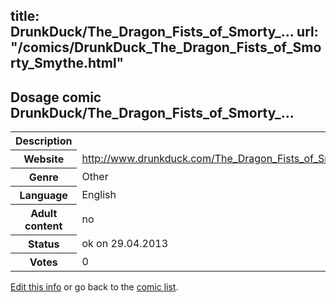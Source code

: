 title: DrunkDuck/The_Dragon_Fists_of_Smorty_...
url: "/comics/DrunkDuck_The_Dragon_Fists_of_Smorty_Smythe.html"
---
Dosage comic DrunkDuck/The_Dragon_Fists_of_Smorty_...
-----------------------------------------

<p id="msg"></p>
<script type="text/javascript">
if (window.location.search === '?edit_info_mail=sent_ok') {
  var elem = document.getElementById("msg");
  elem.innerHTML = 'Edited information sucessfully sent for review, which is usually done daily. Thanks!';
  elem.className = 'ok';
}
</script>
<table class="comicinfo">
<tr>
<th>Description</th><td></td>
</tr>
<tr>
<th>Website</th><td><a href="http://www.drunkduck.com/The_Dragon_Fists_of_Smorty_Smythe/">http://www.drunkduck.com/The_Dragon_Fists_of_Smorty_Smythe/</a></td>
</tr>
<tr>
<th>Genre</th><td>Other</td>
</tr>
<tr>
<th>Language</th><td>English</td>
</tr>
<tr>
<th>Adult content</th><td>no</td>
</tr>
<tr>
<th>Status</th><td>ok on 29.04.2013</td>
</tr>
<tr>
<th>Votes</th><td>0</td>
</tr>
</table>

[Edit this info](DrunkDuck_The_Dragon_Fists_of_Smorty_Smythe_edit.html) or go back to the [comic list](../comic-index.html).
